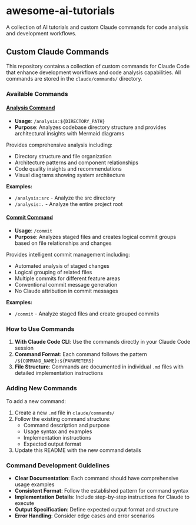 # awesome-ai-tutorials

A collection of AI tutorials and custom Claude commands for code analysis and development workflows.

## Custom Claude Commands

This repository contains a collection of custom commands for Claude Code that enhance development workflows and code analysis capabilities. All commands are stored in the `claude/commands/` directory.

### Available Commands

#### [Analysis Command](claude/commands/analysis.md)
- **Usage**: `/analysis:${DIRECTORY_PATH}`
- **Purpose**: Analyzes codebase directory structure and provides architectural insights with Mermaid diagrams

Provides comprehensive analysis including:
- Directory structure and file organization
- Architecture patterns and component relationships
- Code quality insights and recommendations
- Visual diagrams showing system architecture

**Examples:**
- `/analysis:src` - Analyze the src directory
- `/analysis:.` - Analyze the entire project root

#### [Commit Command](claude/commands/commit.md)
- **Usage**: `/commit`
- **Purpose**: Analyzes staged files and creates logical commit groups based on file relationships and changes

Provides intelligent commit management including:
- Automated analysis of staged changes
- Logical grouping of related files
- Multiple commits for different feature areas
- Conventional commit message generation
- No Claude attribution in commit messages

**Examples:**
- `/commit` - Analyze staged files and create grouped commits

### How to Use Commands

1. **With Claude Code CLI**: Use the commands directly in your Claude Code session
2. **Command Format**: Each command follows the pattern `/${COMMAND_NAME}:${PARAMETERS}`
3. **File Structure**: Commands are documented in individual `.md` files with detailed implementation instructions

### Adding New Commands

To add a new command:

1. Create a new `.md` file in `claude/commands/`
2. Follow the existing command structure:
   - Command description and purpose
   - Usage syntax and examples
   - Implementation instructions
   - Expected output format
3. Update this README with the new command details

### Command Development Guidelines

- **Clear Documentation**: Each command should have comprehensive usage examples
- **Consistent Format**: Follow the established pattern for command syntax
- **Implementation Details**: Include step-by-step instructions for Claude to execute
- **Output Specification**: Define expected output format and structure
- **Error Handling**: Consider edge cases and error scenarios